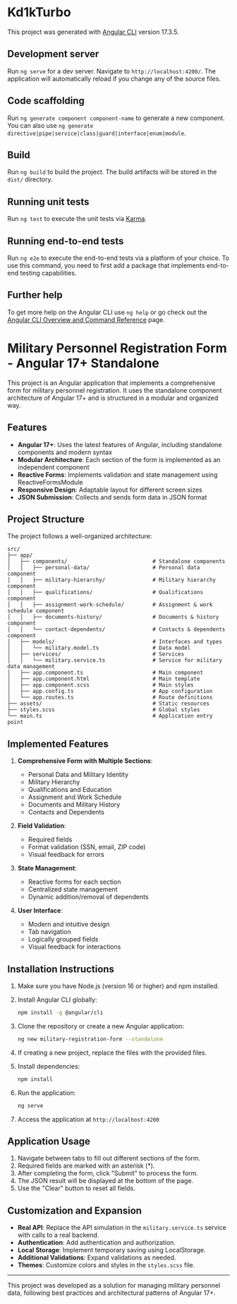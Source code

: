 # Kd1kTurbo

This project was generated with [Angular CLI](https://github.com/angular/angular-cli) version 17.3.5.

## Development server

Run `ng serve` for a dev server. Navigate to `http://localhost:4200/`. The application will automatically reload if you change any of the source files.

## Code scaffolding

Run `ng generate component component-name` to generate a new component. You can also use `ng generate directive|pipe|service|class|guard|interface|enum|module`.

## Build

Run `ng build` to build the project. The build artifacts will be stored in the `dist/` directory.

## Running unit tests

Run `ng test` to execute the unit tests via [Karma](https://karma-runner.github.io).

## Running end-to-end tests

Run `ng e2e` to execute the end-to-end tests via a platform of your choice. To use this command, you need to first add a package that implements end-to-end testing capabilities.

## Further help

To get more help on the Angular CLI use `ng help` or go check out the [Angular CLI Overview and Command Reference](https://angular.io/cli) page.


# Military Personnel Registration Form - Angular 17+ Standalone

This project is an Angular application that implements a comprehensive form for military personnel registration. It uses the standalone component architecture of Angular 17+ and is structured in a modular and organized way.

## Features

- **Angular 17+**: Uses the latest features of Angular, including standalone components and modern syntax
- **Modular Architecture**: Each section of the form is implemented as an independent component
- **Reactive Forms**: Implements validation and state management using ReactiveFormsModule
- **Responsive Design**: Adaptable layout for different screen sizes
- **JSON Submission**: Collects and sends form data in JSON format

## Project Structure

The project follows a well-organized architecture:

```
src/
├── app/
│   ├── components/                           # Standalone components
│   │   ├── personal-data/                    # Personal data component
│   │   ├── military-hierarchy/               # Military hierarchy component
│   │   ├── qualifications/                   # Qualifications component
│   │   ├── assignment-work-schedule/         # Assignment & work schedule component
│   │   ├── documents-history/                # Documents & history component
│   │   └── contact-dependents/               # Contacts & dependents component
│   ├── models/                               # Interfaces and types
│   │   └── military.model.ts                 # Data model 
│   ├── services/                             # Services
│   │   └── military.service.ts               # Service for military data management
│   ├── app.component.ts                      # Main component
│   ├── app.component.html                    # Main template
│   ├── app.component.scss                    # Main styles
│   ├── app.config.ts                         # App configuration
│   └── app.routes.ts                         # Route definitions
├── assets/                                   # Static resources
├── styles.scss                               # Global styles
└── main.ts                                   # Application entry point
```

## Implemented Features

1. **Comprehensive Form with Multiple Sections**:
   - Personal Data and Military Identity
   - Military Hierarchy
   - Qualifications and Education
   - Assignment and Work Schedule
   - Documents and Military History
   - Contacts and Dependents

2. **Field Validation**:
   - Required fields
   - Format validation (SSN, email, ZIP code)
   - Visual feedback for errors

3. **State Management**:
   - Reactive forms for each section
   - Centralized state management
   - Dynamic addition/removal of dependents

4. **User Interface**:
   - Modern and intuitive design
   - Tab navigation
   - Logically grouped fields
   - Visual feedback for interactions

## Installation Instructions

1. Make sure you have Node.js (version 16 or higher) and npm installed.

2. Install Angular CLI globally:
   ```bash
   npm install -g @angular/cli
   ```

3. Clone the repository or create a new Angular application:
   ```bash
   ng new military-registration-form --standalone
   ```

4. If creating a new project, replace the files with the provided files.

5. Install dependencies:
   ```bash
   npm install
   ```

6. Run the application:
   ```bash
   ng serve
   ```

7. Access the application at `http://localhost:4200`

## Application Usage

1. Navigate between tabs to fill out different sections of the form.
2. Required fields are marked with an asterisk (*).
3. After completing the form, click "Submit" to process the form.
4. The JSON result will be displayed at the bottom of the page.
5. Use the "Clear" button to reset all fields.

## Customization and Expansion

- **Real API**: Replace the API simulation in the `military.service.ts` service with calls to a real backend.
- **Authentication**: Add authentication and authorization.
- **Local Storage**: Implement temporary saving using LocalStorage.
- **Additional Validations**: Expand validations as needed.
- **Themes**: Customize colors and styles in the `styles.scss` file.

---

This project was developed as a solution for managing military personnel data, following best practices and architectural patterns of Angular 17+.
